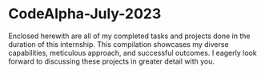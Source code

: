 # CodeAlpha-July-2023
Enclosed herewith are all of my completed tasks and projects done in the duration of this internship. This compilation showcases my diverse capabilities, meticulous approach, and successful outcomes. I eagerly look forward to discussing these projects in greater detail with you.
